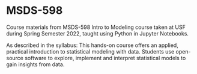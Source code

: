 # MSDS-598
Course materials from MSDS-598 Intro to Modeling course taken at USF during Spring Semester 2022, taught using Python in Jupyter Notebooks.

As described in the syllabus:
This hands-on course offers an applied, practical introduction to statistical modeling
with data. Students use open-source software to explore, implement and interpret
statistical models to gain insights from data.
